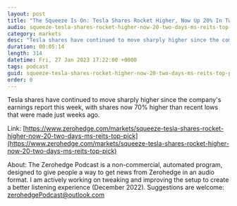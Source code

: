 ```yaml
---
layout: post
title: "The Squeeze Is On: Tesla Shares Rocket Higher, Now Up 20% In Two Days, MS Re-its &quot;Top Pick&quot;"
audio: squeeze-tesla-shares-rocket-higher-now-20-two-days-ms-reits-top-pick-0
category: markets
desc: "Tesla shares have continued to move sharply higher since the company's earnings report this week, with shares now 70% higher than recent lows that were made just weeks ago."
duration: 00:05:14
length: 314
datetime: Fri, 27 Jan 2023 17:22:00 +0000
tags: podcast
guid: squeeze-tesla-shares-rocket-higher-now-20-two-days-ms-reits-top-pick-0
order: 0
---
```

Tesla shares have continued to move sharply higher since the company's earnings report this week, with shares now 70% higher than recent lows that were made just weeks ago.

Link: [https://www.zerohedge.com/markets/squeeze-tesla-shares-rocket-higher-now-20-two-days-ms-reits-top-pick](https://www.zerohedge.com/markets/squeeze-tesla-shares-rocket-higher-now-20-two-days-ms-reits-top-pick)

About: The Zerohedge Podcast is a non-commercial, automated program, designed to give people a way to get news from Zerohedge in an audio format.  I am actively working on tweaking and improving the setup to create a better listening experience (December 2022).  Suggestions are welcome: [zerohedgePodcast@outlook.com](mailto:zerohedgePodcast@outlook.com)